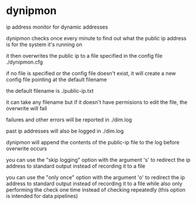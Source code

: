# dynipmon
ip address monitor for dynamic addresses

dynipmon checks once every minute to find out what the public ip address is for the system it's running on

it then overwrites the public ip to a file specified in the config file ./dynipmon.cfg

if no file is specified or the config file doesn't exist, it will create a new config file pointing at the default filename

the default filename is ./public-ip.txt

it can take any filename but if it doesn't have permisions to edit the file, the overwrite will fail

failures and other errors will be reported in ./dim.log

past ip addresses will also be logged in ./dim.log

dynipmon will append the contents of the public-ip file to the log before overwrite occurs

you can use the "skip logging" option with the argument 's' to redirect the ip address to standard output instead of recording it to a file

you can use the "only once" option with the argument 'o' to redirect the ip address to standard output instead of recording it to a file while also only performing the check one time instead of checking repeatedly (this option is intended for data pipelines)

